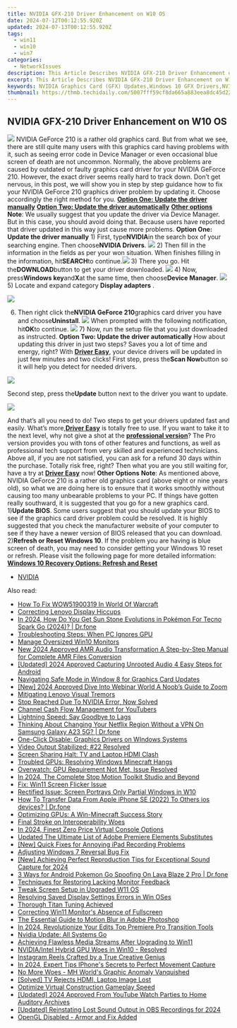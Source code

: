```yaml
---
title: NVIDIA GFX-210 Driver Enhancement on W10 OS
date: 2024-07-12T00:12:55.920Z
updated: 2024-07-13T00:12:55.920Z
tags:
  - win11
  - win10
  - win7
categories:
  - NetworkIssues
description: This Article Describes NVIDIA GFX-210 Driver Enhancement on W10 OS
excerpt: This Article Describes NVIDIA GFX-210 Driver Enhancement on W10 OS
keywords: NVIDIA Graphics Card (GFX) Updates,Windows 10 GFX Drivers,NVIDIA GFX-210 Driver Improvements,Windows 10 NVIDIA Drivers Optimization,GFX-210 GPU Performance on W10 OS,NVIDIA Driver Compatibility Windows 10,W10 NVIDIA GFX-210 Drivers Updates
thumbnail: https://thmb.techidaily.com/5007fff59cf8da665a883eea8dc45d22315969cbd33fb4e06b68ea12a4723f9e.jpg
---
```


## NVIDIA GFX-210 Driver Enhancement on W10 OS

![](https://images.drivereasy.com/wp-content/uploads/2017/01/img_58805a8f5c151.png) NVIDIA GeForce 210 is a rather old graphics card. But from what we see, there are still quite many users with this graphics card having problems with it, such as seeing error code in Device Manager or even occasional blue screen of death are not uncommon. Normally, the above problems are caused by outdated or faulty graphics card driver for your NVIDIA GeForce 210\. However, the exact driver seems really hard to track down. Don’t get nervous, in this post, we will show you in step by step guidance how to fix your NVIDIA GeForce 210 graphics driver problem by updating it. Choose accordingly the right method for you. [**Option One: Update the driver manually**](#1) [**Option Two: Update the driver automatically**](#2) [**Other options**](#3) **Note**: We usually suggest that you update the driver via Device Manager. But in this case, you should avoid doing that. Because users have reported that driver updated in this way just cause more problems.   **Option One: Update the driver manually** 1) First, type**NVIDIA**in the search box of your searching engine. Then choose**NVIDIA Drivers**. ![](https://images.drivereasy.com/wp-content/uploads/2017/01/img_588064470ed8a.png) 2) Then fill in the information in the fields as per your won situation. When finishes filling in the information, hit**SEARCH**to continue.![](https://images.drivereasy.com/wp-content/uploads/2017/01/img_588064aea6fc3.png) 3) There you go. Hit the**DOWNLOAD**button to get your driver downloaded. ![](https://images.drivereasy.com/wp-content/uploads/2017/01/img_588064d8b7982.png) 4) Now, press**Windows key**and**X**at the same time, then choose**Device Manager**. ![](https://images.drivereasy.com/wp-content/uploads/2017/01/img_586b799d15ed0.png) 5)  Locate and expand category **Display adapters** .

![](https://images.drivereasy.com/wp-content/uploads/2017/01/img_5880674cc0d03.png)

6) Then right click the**NVIDIA GeForce 210**graphics card driver you have and choose**Uninstall**. ![](https://images.drivereasy.com/wp-content/uploads/2017/01/img_5880677fce3e1.png) When prompted with the following notification, hit**OK**to continue. ![](https://images.drivereasy.com/wp-content/uploads/2017/01/img_588067d0d7eb3.png) 7) Now, run the setup file that you just downloaded as instructed.   **Option Two: Update the driver automatically** How about updating this driver in just two steps? Saves you a lot of time and energy, right? With [**Driver Easy**](https://tools.techidaily.com/drivereasy/download/), your device drivers will be updated in just few minutes and two clicks! First step, press the**Scan Now**button so it will help you detect for needed drivers.

![](https://images.drivereasy.com/wp-content/uploads/2017/04/img_58e8a76451b83.png)

 Second step, press the**Update** button next to the driver you want to update.

![](https://images.drivereasy.com/wp-content/uploads/2017/04/img_58e8a75c9f05d.jpg)

And that’s all you need to do! Two steps to get your drivers updated fast and easily. What’s more,[**Driver Easy**](https://tools.techidaily.com/drivereasy/download/) is totally free to use. If you want to take it to the next level, why not give a shot at the [**professional version**](https://tools.techidaily.com/drivereasy/download/)? The Pro version provides you with tons of other features and functions, as well as professional tech support from very skilled and experienced technicians. Above all, if you are not satisfied, you can ask for a refund 30 days within the purchase. Totally risk free, right? Then what you are you still waiting for, have a try at [**Driver Easy**](https://tools.techidaily.com/drivereasy/download/) now!   **Other Options** **Note**: As mentioned above, NVIDIA GeForce 210 is a rather old graphics card (above eight or nine years old), so what we are doing here is to ensure that it works smoothly without causing too many unbearable problems to your PC. If things have gotten really southward, it is suggested that you go for a new graphics card. 1)**Update BIOS**. Some users suggest that you should update your BIOS to see if the graphics card driver problem could be resolved. It is highly suggested that you check the manufacturer website of your computer to see if they have a newer version of BIOS released that you can download. 2)**Refresh or Reset Windows 10**. If the problem you are having is blue screen of death, you may need to consider getting your Windows 10 reset or refresh. Please visit the following page for more detailed information: [**Windows 10 Recovery Options: Refresh and Reset**](https://tools.techidaily.com/drivereasy/download/)

* [NVIDIA](https://tools.techidaily.com/drivereasy/download/)

<ins class="adsbygoogle"
     style="display:block"
     data-ad-format="autorelaxed"
     data-ad-client="ca-pub-7571918770474297"
     data-ad-slot="1223367746"></ins>



<ins class="adsbygoogle"
     style="display:block"
     data-ad-client="ca-pub-7571918770474297"
     data-ad-slot="8358498916"
     data-ad-format="auto"
     data-full-width-responsive="true"></ins>



<span class="atpl-alsoreadstyle">Also read:</span>
<div><ul>
<li><a href="https://network-issues.techidaily.com/how-to-fix-wow51900319-in-world-of-warcraft/"><u>How To Fix WOW51900319 In World Of Warcraft</u></a></li>
<li><a href="https://network-issues.techidaily.com/correcting-lenovo-display-hiccups/"><u>Correcting Lenovo Display Hiccups</u></a></li>
<li><a href="https://android-pokemon-go.techidaily.com/in-2024-how-do-you-get-sun-stone-evolutions-in-pokemon-for-tecno-spark-go-2024-drfone-by-drfone-virtual-android/"><u>In 2024, How Do You Get Sun Stone Evolutions in Pokémon For Tecno Spark Go (2024)? | Dr.fone</u></a></li>
<li><a href="https://network-issues.techidaily.com/troubleshooting-steps-when-pc-ignores-gpu/"><u>Troubleshooting Steps: When PC Ignores GPU</u></a></li>
<li><a href="https://network-issues.techidaily.com/manage-oversized-win10-monitors/"><u>Manage Oversized Win10 Monitors</u></a></li>
<li><a href="https://sound-tweaking.techidaily.com/new-2024-approved-amr-audio-transformation-a-step-by-step-manual-for-complete-amr-files-conversion/"><u>New 2024 Approved AMR Audio Transformation A Step-by-Step Manual for Complete AMR Files Conversion</u></a></li>
<li><a href="https://screen-activity-recording.techidaily.com/updated-2024-approved-capturing-unrooted-audio-4-easy-steps-for-android/"><u>[Updated] 2024 Approved  Capturing Unrooted Audio  4 Easy Steps for Android</u></a></li>
<li><a href="https://network-issues.techidaily.com/navigating-safe-mode-in-window-8-for-graphics-card-updates/"><u>Navigating Safe Mode in Window 8 for Graphics Card Updates</u></a></li>
<li><a href="https://screen-recording.techidaily.com/new-2024-approved-dive-into-webinar-world-a-noobs-guide-to-zoom/"><u>[New] 2024 Approved  Dive Into Webinar World  A Noob’s Guide to Zoom</u></a></li>
<li><a href="https://network-issues.techidaily.com/mitigating-lenovo-visual-tremors/"><u>Mitigating Lenovo Visual Tremors</u></a></li>
<li><a href="https://network-issues.techidaily.com/stop-reached-due-to-nvidia-error-now-solved/"><u>Stop Reached Due To NVIDIA Error, Now Solved</u></a></li>
<li><a href="https://youtube-lab.techidaily.com/el-cash-flow-management-for-youtubers/"><u>Channel Cash Flow Management for YouTubers</u></a></li>
<li><a href="https://network-issues.techidaily.com/lightning-speed-say-goodbye-to-lags/"><u>Lightning Speed: Say Goodbye to Lags</u></a></li>
<li><a href="https://fake-location.techidaily.com/thinking-about-changing-your-netflix-region-without-a-vpn-on-samsung-galaxy-a23-5g-drfone-by-drfone-virtual-android/"><u>Thinking About Changing Your Netflix Region Without a VPN On Samsung Galaxy A23 5G? | Dr.fone</u></a></li>
<li><a href="https://network-issues.techidaily.com/one-click-disable-graphics-drivers-on-windows-systems/"><u>One-Click Disable: Graphics Drivers on WIndows Systems</u></a></li>
<li><a href="https://graphic-issues.techidaily.com/video-output-stabilized-22-resolved/"><u>Video Output Stabilized: #22 Resolved</u></a></li>
<li><a href="https://network-issues.techidaily.com/screen-sharing-halt-tv-and-laptop-hdmi-clash/"><u>Screen Sharing Halt: TV and Laptop HDMI Clash</u></a></li>
<li><a href="https://network-issues.techidaily.com/troubled-gpus-resolving-windows-minecraft-hangs/"><u>Troubled GPUs: Resolving Windows Minecraft Hangs</u></a></li>
<li><a href="https://network-issues.techidaily.com/overwatch-gpu-requirement-not-met-issue-resolved/"><u>Overwatch: GPU Requirement Not Met, Issue Resolved</u></a></li>
<li><a href="https://video-content-creator.techidaily.com/in-2024-the-complete-stop-motion-toolkit-studio-and-beyond/"><u>In 2024, The Complete Stop Motion Toolkit Studio and Beyond</u></a></li>
<li><a href="https://network-issues.techidaily.com/fix-win11-screen-flicker-issue/"><u>Fix: Win11 Screen Flicker Issue</u></a></li>
<li><a href="https://network-issues.techidaily.com/rectified-issue-screen-portrays-only-partial-windows-in-w10/"><u>Rectified Issue: Screen Portrays Only Partial Windows in W10</u></a></li>
<li><a href="https://techidaily.com/how-to-transfer-data-from-apple-iphone-se-2022-to-others-ios-devices-drfone-by-drfone-transfer-data-from-ios-transfer-data-from-ios/"><u>How To Transfer Data From Apple iPhone SE (2022) To Others ios devices? | Dr.fone</u></a></li>
<li><a href="https://network-issues.techidaily.com/optimizing-gpus-a-win-minecraft-success-story/"><u>Optimizing GPUs: A Win-Minecraft Success Story</u></a></li>
<li><a href="https://network-issues.techidaily.com/final-stroke-on-interoperability-woes/"><u>Final Stroke on Interoperability Woes</u></a></li>
<li><a href="https://desktop-recording.techidaily.com/in-2024-finest-zero-price-virtual-console-options/"><u>In 2024, Finest Zero Price Virtual Console Options</u></a></li>
<li><a href="https://ai-video-apps.techidaily.com/updated-the-ultimate-list-of-adobe-premiere-elements-substitutes/"><u>Updated The Ultimate List of Adobe Premiere Elements Substitutes</u></a></li>
<li><a href="https://visual-screen-recording.techidaily.com/new-quick-fixes-for-annoying-ipad-recording-problems/"><u>[New] Quick Fixes for Annoying iPad Recording Problems</u></a></li>
<li><a href="https://network-issues.techidaily.com/adjusting-windows-7-reversal-bug-fix/"><u>Adjusting Windows 7 Reversal Bug Fix</u></a></li>
<li><a href="https://facebook-video-footage.techidaily.com/new-achieving-perfect-reproduction-tips-for-exceptional-sound-capture-for-2024/"><u>[New] Achieving Perfect Reproduction  Tips for Exceptional Sound Capture for 2024</u></a></li>
<li><a href="https://android-pokemon-go.techidaily.com/3-ways-for-android-pokemon-go-spoofing-on-lava-blaze-2-pro-drfone-by-drfone-virtual-android/"><u>3 Ways for Android Pokemon Go Spoofing On Lava Blaze 2 Pro | Dr.fone</u></a></li>
<li><a href="https://network-issues.techidaily.com/techniques-for-restoring-lacking-monitor-feedback/"><u>Techniques for Restoring Lacking Monitor Feedback</u></a></li>
<li><a href="https://network-issues.techidaily.com/tweak-screen-setup-in-upgraded-w11-os/"><u>Tweak Screen Setup in Upgraded W11 OS</u></a></li>
<li><a href="https://network-issues.techidaily.com/resolving-saved-display-settings-errors-in-win-oses/"><u>Resolving Saved Display Settings Errors in Win OSes</u></a></li>
<li><a href="https://network-issues.techidaily.com/thorough-titan-tuning-achieved/"><u>Thorough Titan Tuning Achieved</u></a></li>
<li><a href="https://network-issues.techidaily.com/correcting-win11-monitors-absence-of-fullscreen/"><u>Correcting Win11 Monitor's Absence of Fullscreen</u></a></li>
<li><a href="https://extra-resources.techidaily.com/the-essential-guide-to-motion-blur-in-adobe-photoshop/"><u>The Essential Guide to Motion Blur in Adobe Photoshop</u></a></li>
<li><a href="https://smart-video-creator.techidaily.com/in-2024-revolutionize-your-edits-top-premiere-pro-transition-tools/"><u>In 2024, Revolutionize Your Edits Top Premiere Pro Transition Tools</u></a></li>
<li><a href="https://network-issues.techidaily.com/nvidia-update-all-systems-go/"><u>Nvidia Update: All Systems Go</u></a></li>
<li><a href="https://network-issues.techidaily.com/achieving-flawless-media-streams-after-upgrading-to-win11/"><u>Achieving Flawless Media Streams After Upgrading to Win11</u></a></li>
<li><a href="https://network-issues.techidaily.com/nvidiaintel-hybrid-gpu-woes-in-win10-resolved/"><u>NVIDIA/Intel Hybrid GPU Woes in Win10 - Resolved</u></a></li>
<li><a href="https://instagram-videos.techidaily.com/instagram-reels-crafted-by-a-true-creative-genius/"><u>Instagram Reels Crafted by a True Creative Genius</u></a></li>
<li><a href="https://some-techniques.techidaily.com/in-2024-expert-tips-iphones-secrets-to-perfect-movement-capture/"><u>In 2024, Expert Tips  IPhone's Secrets to Perfect Movement Capture</u></a></li>
<li><a href="https://network-issues.techidaily.com/no-more-woes-mh-worlds-graphic-anomaly-vanquished/"><u>No More Woes - MH World's Graphic Anomaly Vanquished</u></a></li>
<li><a href="https://network-issues.techidaily.com/solved-tv-rejects-hdmi-laptop-image-lost/"><u>[Solved] TV Rejects HDMI, Laptop Image Lost</u></a></li>
<li><a href="https://network-issues.techidaily.com/optimize-virtual-construction-gameplay-speed/"><u>Optimize Virtual Construction Gameplay Speed</u></a></li>
<li><a href="https://eaxpv-info.techidaily.com/updated-2024-approved-from-youtube-watch-parties-to-home-auditory-archives/"><u>[Updated] 2024 Approved  From YouTube Watch Parties to Home Auditory Archives</u></a></li>
<li><a href="https://screen-sharing-recording.techidaily.com/updated-reinstating-lost-sound-output-in-obs-recordings-for-2024/"><u>[Updated] Reinstating Lost Sound Output in OBS Recordings for 2024</u></a></li>
<li><a href="https://network-issues.techidaily.com/opengl-disabled-armor-and-fix-added/"><u>OpenGL Disabled - Armor and Fix Added</u></a></li>
</ul></div>
